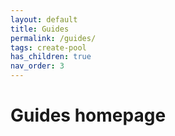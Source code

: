 ```yaml
---
layout: default
title: Guides
permalink: /guides/
tags: create-pool
has_children: true
nav_order: 3
---
```


# Guides homepage
